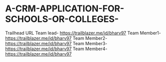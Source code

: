 # A-CRM-APPLICATION-FOR-SCHOOLS-OR-COLLEGES-

Trailhead URL
Team lead- https://trailblazer.me/id/bharv97
Team Member1- https://trailblazer.me/id/bharv97
Team Member2- https://trailblazer.me/id/bharv97
Team Member3- https://trailblazer.me/id/bharv97
Team Member4- https://trailblazer.me/id/bharv97

